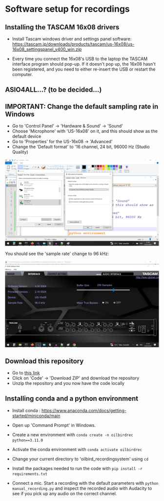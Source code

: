 # Software setup for recordings

## Installing the TASCAM 16x08 drivers 

* Install Tascam windows driver and settings panel software: https://tascam.jp/downloads/products/tascam/us-16x08/us-16x08_settingspanel_v400_win.zip

* Every time you connect the 16x08's USB to the laptop the TASCAM interface program should pop-up. If it doesn't pop up, the 16x08 hasn't been registered, and you need to either re-insert the USB or restart the computer. 

## ASIO4ALL...? (to be decided...)

## IMPORTANT: Change the default sampling rate in Windows
* Go to 'Control Panel' -> 'Hardware & Sound' -> 'Sound' 
* Choose 'Microphone' with 'US-16x08' on it, and this should show as the default device
* Go to 'Properties' for the US-16x08 -> 'Advanced' 
* Change the 'Default format' to '16 channel, 24 bit, 96000 Hz (Studio Quality)

![](documentation/change_sampling_rate.png)

You should see the 'sample rate' change to 96 kHz:

![](documentation/96khz_tascam_settings.png)

## Download this repository 
* Go to [this link](https://github.com/thejasvibr/oilbird_recordingsystem/tree/master)
* Click on 'Code' -> 'Download ZIP' and download the repository
* Unzip the repository and you now have the code locally


## Installing conda and a python environment
* Install conda : https://www.anaconda.com/docs/getting-started/miniconda/main

* Open up 'Command Prompt' in Windows.
* Create a new environment with ```conda create -n oilbirdrec python==3.11.0```
* Activate the conda environment with ```conda activate oilbirdrec```
* Change your current directory to 'oilbird_recordingsystem' using ```cd```
* Install the packages needed to run the code with ```pip install -r requirements.txt``` 
* Connect a mic. Start a recording with the default parameters with ```python manual_recording.py``` and inspect the recorded audio with Audacity to see if you pick up any audio on the correct channel. 